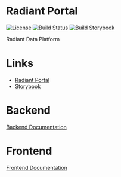 # Radiant Portal

[![License](https://img.shields.io/badge/License-Apache%202.0-blue.svg)](https://opensource.org/license/apache-2-0)
[![Build Status](https://github.com/radiant-network/radiant-portal/actions/workflows/build_and_push.yml/badge.svg)](https://github.com/radiant-network/radiant-portal/actions/workflows/build_and_push.yml)
[![Build Storybook](https://github.com/radiant-network/radiant-portal/actions/workflows/storybook.yml/badge.svg)](https://github.com/radiant-network/radiant-portal/actions/workflows/storybook.yml)

Radiant Data Platform

# Links

- [Radiant Portal](https://portal.radiant.ferlab.bio/)
- [Storybook](https://ferlab-ste-justine.github.io/radiant-portal)

# Backend

[Backend Documentation](./backend/README.md)

# Frontend

[Frontend Documentation](./frontend/README.md)
